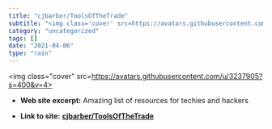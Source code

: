 ```yaml
---
title: "cjbarber/ToolsOfTheTrade"
subtitle: "<img class='cover' src=https://avatars.githubusercontent.com/u/3237905?s=400&v=4>"
category: "uncategorized"
tags: []
date: "2021-04-06"
type: "rain"
---
```

<img class="cover" src=https://avatars.githubusercontent.com/u/3237905?s=400&v=4>



* **Web site excerpt:** Amazing list of resources for techies and hackers

* **Link to site:** **[cjbarber/ToolsOfTheTrade](https://github.com/cjbarber/ToolsOfTheTrade)**